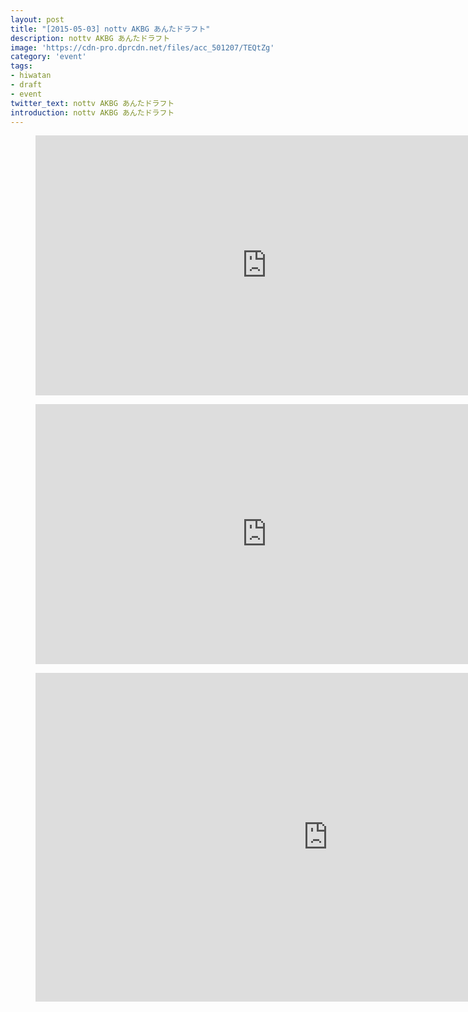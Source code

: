 ```yaml
---
layout: post
title: "[2015-05-03] nottv AKBG あんたドラフト"
description: nottv AKBG あんたドラフト
image: 'https://cdn-pro.dprcdn.net/files/acc_501207/TEQtZg'
category: 'event'
tags:
- hiwatan
- draft
- event
twitter_text: nottv AKBG あんたドラフト
introduction: nottv AKBG あんたドラフト
---
```

<figure class="video_container">
<iframe width="740" height="416" src="https://serviceapi.nmv.naver.com/flash/convertIframeTag.nhn?vid=640EE598FC4534908BCAD74356DCB00CECC4&outKey=V12601ebc0fa7494f9f31cd30e5cdfb814599ab2b1093a5271228cd30e5cdfb814599" frameborder="no" scrolling="no" webkitallowfullscreen mozallowfullscreen allowfullscreen></iframe>
</figure>

<figure class="video_container">
<iframe width="740" height="416" src="https://serviceapi.nmv.naver.com/flash/convertIframeTag.nhn?vid=F2697D3D44D9B4E67F2153DCC469FAD749D6&outKey=V1240b909d2301b6a5a1c216fddaa4e7ce4783a346a760f3f3250216fddaa4e7ce478" frameborder="no" scrolling="no" webkitallowfullscreen mozallowfullscreen allowfullscreen></iframe>
</figure>

<figure class="video_container">
<iframe width="936" height="526" src="https://serviceapi.nmv.naver.com/flash/convertIframeTag.nhn?vid=57ADD379B967F8824BA55A5DA11B5CB5BCA9&outKey=V125f9730669adb8b6bb8977d5a4b782b3374cc2845e886fb702c977d5a4b782b3374" frameborder="no" scrolling="no" webkitallowfullscreen mozallowfullscreen allowfullscreen></iframe>
</figure>
